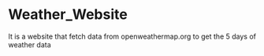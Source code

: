 # Weather_Website
It is a website that fetch data from openweathermap.org to get the 5 days of weather data
